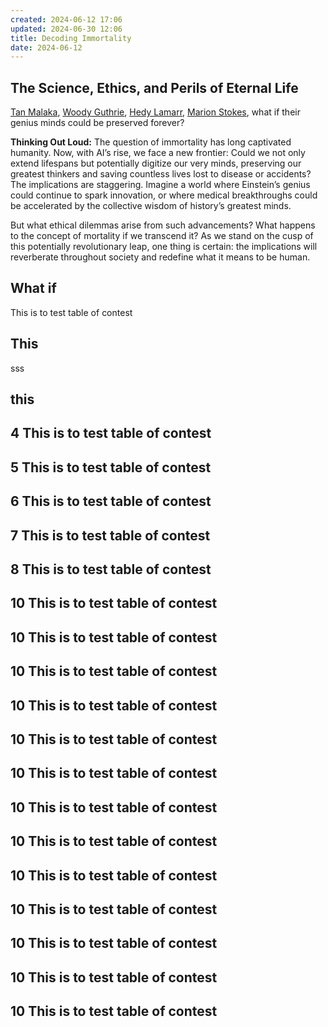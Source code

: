 ```yaml
---
created: 2024-06-12 17:06
updated: 2024-06-30 12:06
title: Decoding Immortality
date: 2024-06-12
---
```


## The Science, Ethics, and Perils of Eternal Life

[Tan Malaka](app://obsidian.md/content/compost-heap/Tan-Malaka), [Woody Guthrie](app://obsidian.md/content/compost-heap/Woody-Guthrie), [Hedy Lamarr](app://obsidian.md/content/compost-heap/Hedy-Lamarr), [Marion Stokes](app://obsidian.md/Marion-Stokes), what if their genius minds could be preserved forever?

**Thinking Out Loud:** The question of immortality has long captivated humanity. Now, with AI’s rise, we face a new frontier: Could we not only extend lifespans but potentially digitize our very minds, preserving our greatest thinkers and saving countless lives lost to disease or accidents? The implications are staggering. Imagine a world where Einstein’s genius could continue to spark innovation, or where medical breakthroughs could be accelerated by the collective wisdom of history’s greatest minds.

But what ethical dilemmas arise from such advancements? What happens to the concept of mortality if we transcend it? As we stand on the cusp of this potentially revolutionary leap, one thing is certain: the implications will reverberate throughout society and redefine what it means to be human.

## What if

This is to test table of contest 

## This

sss

## this

## 4 This is to test table of contest 

## 5 This is to test table of contest 

## 6 This is to test table of contest 

## 7 This is to test table of contest 

## 8 This is to test table of contest 

## 10 This is to test table of contest 

## 10 This is to test table of contest 

## 10 This is to test table of contest 

## 10 This is to test table of contest 

## 10 This is to test table of contest 

## 10 This is to test table of contest 

## 10 This is to test table of contest 

## 10 This is to test table of contest 

## 10 This is to test table of contest 

## 10 This is to test table of contest 

## 10 This is to test table of contest 
## 10 This is to test table of contest 

## 10 This is to test table of contest 
